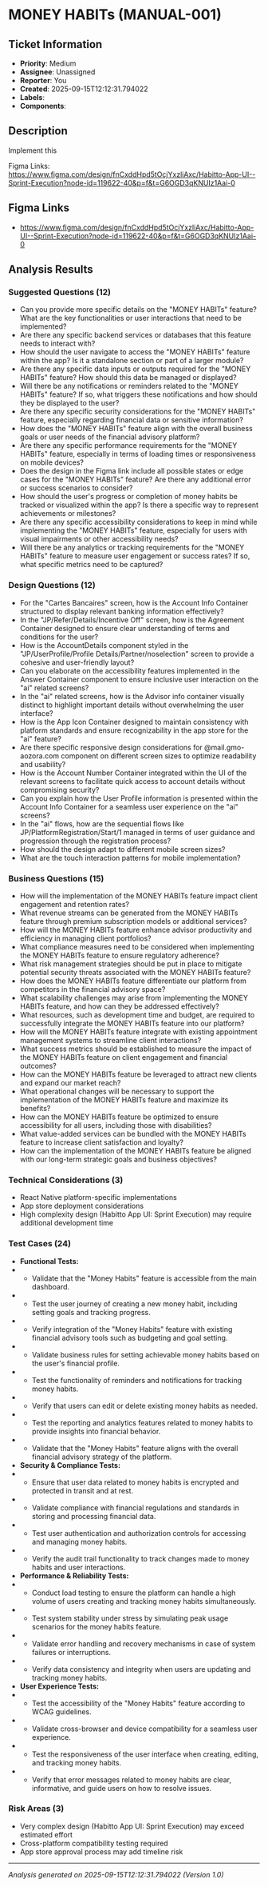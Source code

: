 # MONEY HABITs (MANUAL-001)

## Ticket Information
- **Priority**: Medium
- **Assignee**: Unassigned
- **Reporter**: You
- **Created**: 2025-09-15T12:12:31.794022
- **Labels**: 
- **Components**: 

## Description
Implement this

Figma Links:
https://www.figma.com/design/fnCxddHpd5tOcjYxzliAxc/Habitto-App-UI--Sprint-Execution?node-id=119622-40&p=f&t=G6OGD3qKNUIz1Aai-0

## Figma Links
- https://www.figma.com/design/fnCxddHpd5tOcjYxzliAxc/Habitto-App-UI--Sprint-Execution?node-id=119622-40&p=f&t=G6OGD3qKNUIz1Aai-0

## Analysis Results

### Suggested Questions (12)
- Can you provide more specific details on the "MONEY HABITs" feature? What are the key functionalities or user interactions that need to be implemented?
- Are there any specific backend services or databases that this feature needs to interact with?
- How should the user navigate to access the "MONEY HABITs" feature within the app? Is it a standalone section or part of a larger module?
- Are there any specific data inputs or outputs required for the "MONEY HABITs" feature? How should this data be managed or displayed?
- Will there be any notifications or reminders related to the "MONEY HABITs" feature? If so, what triggers these notifications and how should they be displayed to the user?
- Are there any specific security considerations for the "MONEY HABITs" feature, especially regarding financial data or sensitive information?
- How does the "MONEY HABITs" feature align with the overall business goals or user needs of the financial advisory platform?
- Are there any specific performance requirements for the "MONEY HABITs" feature, especially in terms of loading times or responsiveness on mobile devices?
- Does the design in the Figma link include all possible states or edge cases for the "MONEY HABITs" feature? Are there any additional error or success scenarios to consider?
- How should the user's progress or completion of money habits be tracked or visualized within the app? Is there a specific way to represent achievements or milestones?
- Are there any specific accessibility considerations to keep in mind while implementing the "MONEY HABITs" feature, especially for users with visual impairments or other accessibility needs?
- Will there be any analytics or tracking requirements for the "MONEY HABITs" feature to measure user engagement or success rates? If so, what specific metrics need to be captured?

### Design Questions (12)
- For the "Cartes Bancaires" screen, how is the Account Info Container structured to display relevant banking information effectively?
- In the "JP/Refer/Details/Incentive Off" screen, how is the Agreement Container designed to ensure clear understanding of terms and conditions for the user?
- How is the AccountDetails component styled in the "JP/UserProfile/Profile Details/Partner/noselection" screen to provide a cohesive and user-friendly layout?
- Can you elaborate on the accessibility features implemented in the Answer Container component to ensure inclusive user interaction on the "ai" related screens?
- In the "ai" related screens, how is the Advisor info container visually distinct to highlight important details without overwhelming the user interface?
- How is the App Icon Container designed to maintain consistency with platform standards and ensure recognizability in the app store for the "ai" feature?
- Are there specific responsive design considerations for @mail.gmo-aozora.com component on different screen sizes to optimize readability and usability?
- How is the Account Number Container integrated within the UI of the relevant screens to facilitate quick access to account details without compromising security?
- Can you explain how the User Profile information is presented within the Account Info Container for a seamless user experience on the "ai" screens?
- In the "ai" flows, how are the sequential flows like JP/PlatformRegistration/Start/1 managed in terms of user guidance and progression through the registration process?
- How should the design adapt to different mobile screen sizes?
- What are the touch interaction patterns for mobile implementation?

### Business Questions (15)
- How will the implementation of the MONEY HABITs feature impact client engagement and retention rates?
- What revenue streams can be generated from the MONEY HABITs feature through premium subscription models or additional services?
- How will the MONEY HABITs feature enhance advisor productivity and efficiency in managing client portfolios?
- What compliance measures need to be considered when implementing the MONEY HABITs feature to ensure regulatory adherence?
- What risk management strategies should be put in place to mitigate potential security threats associated with the MONEY HABITs feature?
- How does the MONEY HABITs feature differentiate our platform from competitors in the financial advisory space?
- What scalability challenges may arise from implementing the MONEY HABITs feature, and how can they be addressed effectively?
- What resources, such as development time and budget, are required to successfully integrate the MONEY HABITs feature into our platform?
- How will the MONEY HABITs feature integrate with existing appointment management systems to streamline client interactions?
- What success metrics should be established to measure the impact of the MONEY HABITs feature on client engagement and financial outcomes?
- How can the MONEY HABITs feature be leveraged to attract new clients and expand our market reach?
- What operational changes will be necessary to support the implementation of the MONEY HABITs feature and maximize its benefits?
- How can the MONEY HABITs feature be optimized to ensure accessibility for all users, including those with disabilities?
- What value-added services can be bundled with the MONEY HABITs feature to increase client satisfaction and loyalty?
- How can the implementation of the MONEY HABITs feature be aligned with our long-term strategic goals and business objectives?

### Technical Considerations (3)
- React Native platform-specific implementations
- App store deployment considerations
- High complexity design (Habitto App UI: Sprint Execution) may require additional development time

### Test Cases (24)
- **Functional Tests:**
- - Validate that the "Money Habits" feature is accessible from the main dashboard.
- - Test the user journey of creating a new money habit, including setting goals and tracking progress.
- - Verify integration of the "Money Habits" feature with existing financial advisory tools such as budgeting and goal setting.
- - Validate business rules for setting achievable money habits based on the user's financial profile.
- - Test the functionality of reminders and notifications for tracking money habits.
- - Verify that users can edit or delete existing money habits as needed.
- - Test the reporting and analytics features related to money habits to provide insights into financial behavior.
- - Validate that the "Money Habits" feature aligns with the overall financial advisory strategy of the platform.
- **Security & Compliance Tests:**
- - Ensure that user data related to money habits is encrypted and protected in transit and at rest.
- - Validate compliance with financial regulations and standards in storing and processing financial data.
- - Test user authentication and authorization controls for accessing and managing money habits.
- - Verify the audit trail functionality to track changes made to money habits and user interactions.
- **Performance & Reliability Tests:**
- - Conduct load testing to ensure the platform can handle a high volume of users creating and tracking money habits simultaneously.
- - Test system stability under stress by simulating peak usage scenarios for the money habits feature.
- - Validate error handling and recovery mechanisms in case of system failures or interruptions.
- - Verify data consistency and integrity when users are updating and tracking money habits.
- **User Experience Tests:**
- - Test the accessibility of the "Money Habits" feature according to WCAG guidelines.
- - Validate cross-browser and device compatibility for a seamless user experience.
- - Test the responsiveness of the user interface when creating, editing, and tracking money habits.
- - Verify that error messages related to money habits are clear, informative, and guide users on how to resolve issues.

### Risk Areas (3)
- Very complex design (Habitto App UI: Sprint Execution) may exceed estimated effort
- Cross-platform compatibility testing required
- App store approval process may add timeline risk

---
*Analysis generated on 2025-09-15T12:12:31.794022 (Version 1.0)*
